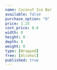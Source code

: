 ```yaml
---
name: Coconut Ice Bar
available: false
purchase_option: "0"
price: 1.25
cost_price: 0.8
width: 0
height: 0
depth: 0
weight: 0
type: [Wrapped]
free: [Alcohol]
published: true
---
```

